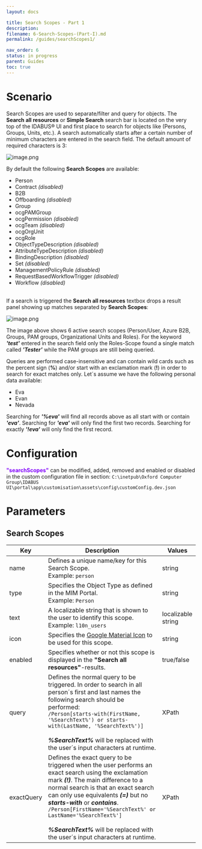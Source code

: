 ```yaml
---
layout: docs

title: Search Scopes - Part 1
description:
filename: 6-Search-Scopes-(Part-I).md
permalink: /guides/searchScopes1/

nav_order: 6
status: in progress
parent: Guides
toc: true
---
```


# Scenario

Search Scopes are used to separate/filter and query for objects. The **Search all resources** or **Simple Search** search bar is located on the very top of the IDABUS® UI and first place to search for objects like (Persons, Groups, Units, etc.). A search automatically starts after a certain number of minimum characters are entered in the search field. The default amount of required characters is 3:

![image.png](/.attachments/image-f27024b0-fa31-43c9-9afa-d560b65ed01c.png)

By default the following **Search Scopes** are available:

- Person
- Contract _(disabled)_
- B2B
- Offboarding _(disabled)_
- Group
- ocgPAMGroup
- ocgPermission _(disabled)_
- ocgTeam _(disabled)_
- ocgOrgUnit
- ocgRole
- ObjectTypeDescription _(disabled)_
- AttributeTypeDescription _(disabled)_
- BindingDescription _(disabled)_
- Set _(disabled)_
- ManagementPolicyRule _(disabled)_
- RequestBasedWorkflowTrigger _(disabled)_
- Workflow _(disabled)_
<br/><br/>

If a search is triggered the **Search all resources** textbox drops a result panel showing up matches separated by **Search Scopes**:

![image.png](/.attachments/image-755f2754-da67-415c-b8f0-cacdb96966a0.png)

The image above shows 6 active search scopes (Person/User, Azure B2B, Groups, PAM groups, Organizational Units and Roles). For the keyword _**'test'**_ entered in the search field only the Roles-Scope found a single match called _**'Tester'**_ while the PAM groups are still being queried.

Queries are performed case-insensitive and can contain wild cards such as the percent sign (**%**) and/or start with an exclamation mark (**!**) in order to search for exact matches only. Let´s assume we have the following personal data available:

- Eva
- Evan
- Nevada

Searching for _**'%eva'**_ will find all records above as all start with or contain _**'eva'**_.
Searching for _**'eva'**_ will only find the first two records.
Searching for exactly _**'!eva'**_ will only find the first record.

# Configuration

<span style="color: #8000FC">**"searchScopes"**</span> can be modified, added, removed and enabled or disabled in the custom configuration file in section:
`C:\inetpub\Oxford Computer Group\IDABUS UI\portal\app\customisation\assets\config\customConfig.dev.json`

# Parameters
## Search Scopes

| Key | Description | Values |
|-----|-------------|--------|
| name | Defines a unique name/key for this Search Scope.<br>Example: `person` | string |
| type | Specifies the Object Type as defined in the MIM Portal.<br>Example: `Person` | string |
| text | A localizable string that is shown to the user to identify this scope.<br>Example: `l10n_users`| localizable string |
| icon | Specifies the [Google Material Icon](https://fonts.google.com/icons?style=baseline) to be used for this scope. | string |
| enabled | Specifies whether or not this scope is displayed in the **"Search all resources"**-results. | true/false |
| query | Defines the normal query to be triggered. In order to search in all person´s first and last names the following search should be performed:<br>`/Person[starts-with(FirstName, '%SearchText%') or starts-with(LastName, '%SearchText%')]`<br><br>_**%SearchText%**_ will be replaced with the user´s input characters at runtime. | XPath |
| exactQuery | Defines the exact query to be triggered when the user performs an exact search using the exclamation mark _**(!)**_. The main difference to a normal search is that an exact search can only use equivalents _**(=)**_ but no _**starts-with**_ or _**contains**_.<br>`/Person[FirstName='%SearchText%' or LastName='%SearchText%']`<br><br>_**%SearchText%**_ will be replaced with the user´s input characters at runtime. | XPath |
